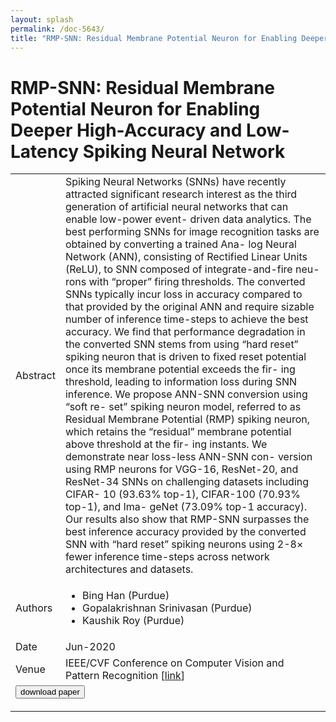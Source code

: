 ```yaml
---
layout: splash
permalink: /doc-5643/
title: "RMP-SNN: Residual Membrane Potential Neuron for Enabling Deeper High-Accuracy and Low-Latency Spiking Neural Network"
---
```


# RMP-SNN: Residual Membrane Potential Neuron for Enabling Deeper High-Accuracy and Low-Latency Spiking Neural Network

<table>
    <tbody>
    <tr>
        <td>Abstract</td>
        <td>Spiking Neural Networks (SNNs) have recently attracted significant research interest as the third generation of artificial neural networks that can enable low-power event- driven data analytics. The best performing SNNs for image recognition tasks are obtained by converting a trained Ana- log Neural Network (ANN), consisting of Rectified Linear Units (ReLU), to SNN composed of integrate-and-fire neu- rons with “proper” firing thresholds. The converted SNNs typically incur loss in accuracy compared to that provided by the original ANN and require sizable number of inference time-steps to achieve the best accuracy. We find that performance degradation in the converted SNN stems from using “hard reset” spiking neuron that is driven to fixed reset potential once its membrane potential exceeds the fir- ing threshold, leading to information loss during SNN inference. We propose ANN-SNN conversion using “soft re- set” spiking neuron model, referred to as Residual Membrane Potential (RMP) spiking neuron, which retains the “residual” membrane potential above threshold at the fir- ing instants. We demonstrate near loss-less ANN-SNN con- version using RMP neurons for VGG-16, ResNet-20, and ResNet-34 SNNs on challenging datasets including CIFAR- 10 (93.63% top-1), CIFAR-100 (70.93% top-1), and Ima- geNet (73.09% top-1 accuracy). Our results also show that RMP-SNN surpasses the best inference accuracy provided by the converted SNN with “hard reset” spiking neurons using 2-8× fewer inference time-steps across network architectures and datasets.</td>
    </tr>
    <tr>
        <td>Authors</td>
        <td>
            <ul>
                <li>Bing Han (Purdue)</li>
                <li>Gopalakrishnan Srinivasan (Purdue)</li>
                <li>Kaushik Roy (Purdue)</li>
            </ul>
        </td>
    </tr>
    <tr>
        <td>Date</td>
        <td>Jun-2020</td>
    </tr>
    <tr>
        <td>Venue</td>
        <td>IEEE/CVF Conference on Computer Vision and Pattern Recognition [<a href="https://openaccess.thecvf.com/content_CVPR_2020/papers/Han_RMP-SNN_Residual_Membrane_Potential_Neuron_for_Enabling_Deeper_High-Accuracy_and_CVPR_2020_paper.pdf">link</a>]</td>
    </tr>
        <tr>
            <td colspan="2">
                <form method="get" action="https://ibm.box.com/v/doc-5643-paper">
                    <button type="submit">download paper</button>
                </form>
            </td>
        </tr>
    </tbody>
</table>
